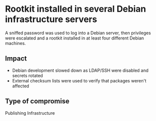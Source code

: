 # Rootkit installed in several Debian infrastructure servers

A sniffed password was used to log into a Debian server, then privileges were
escalated and a rootkit installed in at least four different Debian machines.

## Impact

- Debian development slowed down as LDAP/SSH were disabled and secrets rotated
- External checksum lists were used to verify that packages weren't affected

## Type of compromise

Publishing Infrastructure
